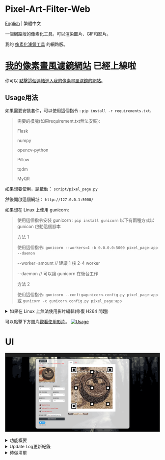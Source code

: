 # Pixel-Art-Filter-Web
[English](README.md) | 繁體中文

一個網路版的像素化工具。可以渲染圖片、GIF和影片。

我的 [像素化濾鏡工具](https://github.com/JingShing-Tools/Pixel-Art-transform-in-python) 的網路版。

# [我的像素畫風濾鏡網站](https://pixel.jingshing.com/traditional_chinese) 已經上線啦
你可以 [點擊這個連結進入我的像素畫風濾鏡的網站](https://pixel.jingshing.com/traditional_chinese)。

## Usage用法
如果需要安裝套件，可以使用這個指令 : ```pip install -r requirements.txt```.
> 需要的模塊(如果requirement.txt無法安裝):
>
> Flask
>
> numpy
>
> opencv-python
>
> Pillow
>
> tqdm
>
> MyQR

如果想要使用，請啟動： ```script/pixel_page.py```

然後開啟這個網址： ```http://127.0.0.1:5000/```

如果想在 Linux 上使用 gunicorn:
> 使用這個指令安裝 gunicorn : ```pip install gunicorn```
> 以下有兩種方式以 gunicon 啟動這個腳本
>
> 方法 1
>
> 使用這個指令: ```gunicorn --workers=4 -b 0.0.0.0:5000 pixel_page:app --daemon```
>
> --worker=amount // 建議 1 核 2-4 worker
>
> --daemon // 可以讓 gunicorn 在後台工作
>
> 方法 2
>
> 使用這個指令: ```gunicorn --config=gunicorn.config.py pixel_page:app``` 或 ```gunicorn -c gunicorn.config.py pixel_page:app```

<details>
<summary>如果在 Linux 上無法使用影片編輯(修復 H264 問題)</summary>
因為影片編輯後的結果必須在瀏覽器中能夠呈現，所以必須採用 H264 編碼。而 Linux 本身並無自帶 H264。且 Linux 的 Opencv 因為開源協議也無法發行帶有 H264 編碼工具的版本。

> 以下以 ubuntu 為例
* 所以要自行編譯使用：

  * 安裝構建和相關所需套件

    ```php
    sudo apt install build-essential cmake git pkg-config libgtk-3-dev \
        libavcodec-dev libavformat-dev libswscale-dev libv4l-dev \
        libxvidcore-dev libx264-dev libjpeg-dev libpng-dev libtiff-dev \
        gfortran openexr libatlas-base-dev python3-dev python3-numpy \
        libtbb2 libtbb-dev libopenexr-dev \
        libgstreamer-plugins-base1.0-dev libgstreamer1.0-dev
    ```
    
  * git clone opencv 和 opencv contrib
  
    ```php
    mkdir ~/opencv_build && cd ~/opencv_build
    git clone https://github.com/opencv/opencv.git
    git clone https://github.com/opencv/opencv_contrib.git
    ```
    
  * CMake 配置 OpenCV構建
  
    ```jsx
    cmake -D CMAKE_BUILD_TYPE=RELEASE \
        -D CMAKE_INSTALL_PREFIX=/usr/local \
        -D INSTALL_C_EXAMPLES=ON \
        -D INSTALL_PYTHON_EXAMPLES=ON \
        -D OPENCV_GENERATE_PKGCONFIG=ON \
        -D OPENCV_EXTRA_MODULES_PATH=~/opencv_build/opencv_contrib/modules \
        -D BUILD_EXAMPLES=ON ..
    ```
  
  * 如果成功會有如下輸出
  
    ```bash
    -- Configuring done
    -- Generating done
    -- Build files have been written to: /home/vagrant/opencv_build/opencv/build
    ```
  
  * 編譯(-j 是用以加速，後面的數字可以放自己的核心數)
  
    ```go
    make -j4
    ```
  
  * 安裝
  
    ```go
    sudo make install
    ```
  
  * 查看版本
  
    ```undefined
    pkg-config --modversion opencv4
    ```
  
  * 或使用 python 導入後查看版本
  
    ```swift
    python3 -c "import cv2; print(cv2.__version__)"
    ```

</details>

可以點擊下方圖片[觀看使用影片](https://youtu.be/HpTbwjZv2y0)。
[![Usage](https://img.youtube.com/vi/HpTbwjZv2y0/maxresdefault.jpg)](https://youtu.be/HpTbwjZv2y0)

# UI
![UI](sample/UI_dk_tch.png)


<details>
<summary>功能概要</summary>

## 自動推文
 * ![autotweet](sample/autotweet.png)
 * ![mytweet](sample/mytweet.png)

 
## 圖片線上處理
### 處理前
![Before](sample/before.png)
### 處理後
![After](sample/after.png)
## 影片線上處理
### 處理前
![Before_vid](sample/video_or.png)
### 處理後
![After_vid](sample/video_edited.png)

## 現已支持 QR code 生成
支持圖片和GIF生成，目前僅支持英文訊息和網址。
 
![QR_code](sample/QR_code.png)

## 現已支持影片格式
可以點擊下方圖片[觀看範例影片](https://youtu.be/W8HxlqgLQnQ)。

[![Video](https://i0.hdslb.com/bfs/archive/7220c2155a7e8550a7766eafead297b43cf93426.jpg@640w_400h_1c_!web-space-index-myvideo.webp)](https://youtu.be/W8HxlqgLQnQ)

## 現已支持gif
* ![gif1 gif1](sample/gif1.gif)
* ![gif2 gif2](sample/gif2.gif)

## Original image原圖
![OR OR](sample/or.jpg)

## Effect 16bit 16位元
![1 1](sample/1.png)
## Effect 4bit 4位元
![2 2](sample/2.png)
## Effect 2bit 2位元
![3 3](sample/3.png)

</details>
 
<details>
<summary>Update Log更新紀錄</summary>

## Ver 1.0

* 發布程式
* 功能
  * 顏色數
  * 向素尺寸
  * 光滑化
  * 外框輪廓線
  * 向素抖動(人工筆觸)

## Ver 1.1

* 新增中文提示
* 增加壓縮圖片功能
* 功能
  * 新增飽和度
  * 新增對比度
  * 新增明亮度

## Ver 1.2

* 新增更多選項調節

## Ver 1.2.1

* 新增作者名

## Ver 1.3

* 新增頁面系統
* 新增模式選擇
* 新增自定義模式 -> 可以隨意更改數值

## Ver1.4

* 增進抖動向素效果，減少噪點

## Ver1.5

* 新增gif模塊
* 如果導入圖片為gif，則自動切換gif模式。會在轉換完成後自動保存檔案
* 現已支持gif

## Ver1.6

* 正在研發影片模塊 -> 可以編輯mp4、avi的實驗性模塊
  * flv 格式有些許編碼bug
  * 這個模塊會吃掉大部分CPU，未來可能分割打包為單一軟件
* 發現中文檔案名不能保存圖片(模塊不支持中文編碼的保存)
* [影片模塊](https://github.com/JingShing/Opencv-Video-edit-module)

## Ver1.6.1

* GIF

  * 修復持續時間的問題

  * 現已支持 ".gif "  和 " .GIF "

* Video影片

  * 嘗試添加影片模塊到主程式
  * 這是實驗性質的模塊，請小心使用並相信你的電腦，抱持信念。
  * 現已支持影片轉換，但請遵循以下規則：
    * 一旦開始了，就不能停下了，請明智的使用。
    * 如果使用複雜的設定(更高解析度(更小的向素顆粒)、更多顏色、更多功能開啟)則會導致編碼時間大幅增加。請謹慎使用要轉換的部分。
    * 如果完成轉換，影片封面會顯示在display的視窗。完成後會自動保存檔案。
    * 轉換後的影片會丟失音軌、變得比原檔大幾倍(因為沒有壓縮每一幀，每一幀都是完美像素)。
  * 加了小黑框，用以提示影片編碼進度，除非我去除影片模塊，不然會一直保留小黑框

## Ver1.6.2

* 新增保存成功提示
* gif的轉換bug修復
* 新增tqdm模塊，作為進度條提示
  * 新增進度條到影片和gif的模塊
* 新增影片渲染的預渲染窗口
  * 你可以按 "Q" 中止渲染了(會幫你保存渲染好的部分)

## Ver1.6.3

* 圖片的顯示窗口現在會限制大小，會限制在 800X600 以內

## Ver1.6.4

* 新增gif預渲染窗口
* 可以在渲染gif時按"Q"中止渲染

## Ver1.7

* 新增滑鼠操作
  * 滾輪上滑放大
  * 滾輪下滑縮小
  * 滾輪鍵(中鍵)按下復原位置和縮放尺寸
  * 可以按左鍵拖放圖片
* 新增字典保存設定，讓代碼更靈活

## Ver1.7.1

* 優化放大圖片的解析度
* 可以保存和導入設置。讀取時保存的模式必須和讀取的模式相同，不然無法正常讀取

## Usage用法
You can click pic to watch vid.
[![Usage](https://img.youtube.com/vi/HpTbwjZv2y0/maxresdefault.jpg)](https://youtu.be/HpTbwjZv2y0)

## 現已支持影片格式
[![Video](https://i0.hdslb.com/bfs/archive/7220c2155a7e8550a7766eafead297b43cf93426.jpg@640w_400h_1c_!web-space-index-myvideo.webp)](https://youtu.be/W8HxlqgLQnQ)

## 現已支持gif
* ![gif1 gif1](sample/gif1.gif)
* ![gif2 gif2](sample/gif2.gif)

## UI
![UI UI](sample/UI_C.png)

## Original image原圖
![OR OR](sample/or.jpg)

## Effect 16bit 16位元
![1 1](sample/1.png)
## Effect 4bit 4位元
![2 2](sample/2.png)
## Effect 2bit 2位元
![3 3](sample/3.png)
 
## 版本1.8
 * 新增網路版本
 * 現在可以線上編輯
## 版本1.8.1
 * 新增線上編輯 GIF 功能
## 版本1.8.2
 * 新增 H264 編碼到影片編輯模塊，使瀏覽器可以正常撥放處理後的影片
## 版本1.8.3
 * 現在可以記住上一個選擇的檔案
 * 現在有檔案格式錯誤的提示訊息
## 版本1.8.4
 * 增加飽和度更改
 * 增加對比度更改
 ## 版本1.8.5
 * 可以在右上角選擇要使用繁體中文或是英文版本
 * 網頁會記得你最後選擇的語言
 ## 版本1.8.6
 * 上傳檔案後會有檔案名稱和大小以及上傳圖樣的預覽。
 * ![preview](sample/preview.png)
 ## 版本1.8.7
 * 現在網頁會記住你上一次的配置
 * 新增後端檢測，把值控制在合理範圍
 * 支持多國語言翻譯
 * 鼠標懸浮在選項的文字時會跳出說明氣泡
 ## 版本1.8.8
 * 新增哈希比對，將相同的圖片做比對後處理，減少相同檔案的堆積
  * 更多資訊可以看[這個 github 文檔](https://github.com/JingShing-Python/Image-Hash-Detect-And-Delete)
 ## 版本1.9
 * 正在研究Twitter API
 * 增加 QR code 生成的功能，可以將訊息或網址貼增加到圖片中
 ## 版本1.9.1
 * 現在可以自動在推特推文了
  * ![autotweet](sample/autotweet.png)
  * ![mytweet](sample/mytweet.png)
 ## 版本1.9.2
 * 修復 GIF 和 影片 無法重複使用的錯誤

</details>

<details>
<summary>待做清單</summary>

- [ ] 自定義模式
- [ ] kuwahara filter(油畫風格)
- [ ] 深夜模式
- [ ] 新增下載按鈕
 
## 已完成
2022/11/16
- [X] 同個圖片重複使用

 2022/11/20
- [X] 新增哈希比對
 
 2022/11/23
- [X] 記住設置
- [X] 支持多國語言
- [X] 選項文字，鼠標移上去提示更多訊息
 
2022/11/25
- [X] QR code 功能

2022/11/26
- [X] 新增調用twitter API 自動貼文
 
</details>
